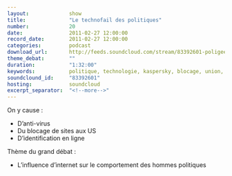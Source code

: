 ```yaml
---
layout:             show
title:              "Le technofail des politiques"
number:             20
date:               2011-02-27 12:00:00
record_date:        2011-02-27 12:00:00
categories:         podcast
download_url:       http://feeds.soundcloud.com/stream/83392601-poligeek-poligeek20.mp3
theme_debat:        ""
duration:           "1:32:00"
keywords:           politique, technologie, kaspersky, blocage, union, europe, europeenne
soundclound_id:     "83392601"
hosting:            soundcloud
excerpt_separator:  "<!--more-->"
---
```



On y cause :

- D’anti-virus
- Du blocage de sites aux US
- D’identification en ligne

Thème du grand débat :

- L’influence d’internet sur le comportement des hommes politiques
